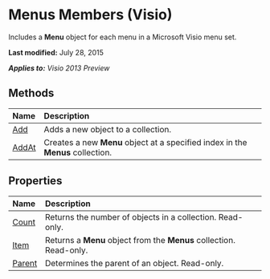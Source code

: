 
# Menus Members (Visio)
Includes a  **Menu** object for each menu in a Microsoft Visio menu set.

 **Last modified:** July 28, 2015

 _**Applies to:** Visio 2013 Preview_

## Methods



|**Name**|**Description**|
|:-----|:-----|
| [Add](83b89047-43cd-04b9-0ad9-00e308389de4.md)|Adds a new object to a collection.|
| [AddAt](ef8c26df-84d4-ca63-78e7-d2fa253b846e.md)|Creates a new  **Menu** object at a specified index in the **Menus** collection.|

## Properties



|**Name**|**Description**|
|:-----|:-----|
| [Count](e32d4bfc-a8b9-d646-f4d8-5565b60f180c.md)|Returns the number of objects in a collection. Read-only.|
| [Item](6b09568f-4ae0-1818-b484-456749fe3676.md)|Returns a  **Menu** object from the **Menus** collection. Read-only.|
| [Parent](1dffd96d-d53c-874d-405b-c8f9de9ae459.md)|Determines the parent of an object. Read-only.|
